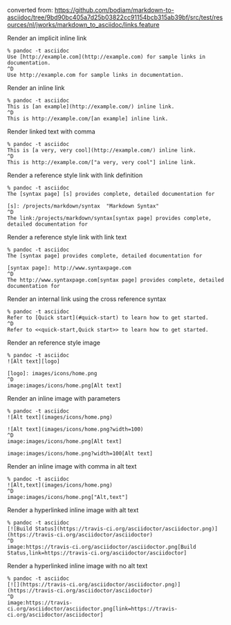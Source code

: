 converted from: <https://github.com/bodiam/markdown-to-asciidoc/tree/9bd90bc405a7d25b03822cc91154bcb315ab39bf/src/test/resources/nl/jworks/markdown_to_asciidoc/links.feature>

Render an implicit inline link

```
% pandoc -t asciidoc
Use [http://example.com](http://example.com) for sample links in documentation.
^D
Use http://example.com for sample links in documentation.
```


Render an inline link

```
% pandoc -t asciidoc
This is [an example](http://example.com/) inline link.
^D
This is http://example.com/[an example] inline link.
```


Render linked text with comma

```
% pandoc -t asciidoc
This is [a very, very cool](http://example.com/) inline link.
^D
This is http://example.com/["a very, very cool"] inline link.
```


Render a reference style link with link definition

```
% pandoc -t asciidoc
The [syntax page] [s] provides complete, detailed documentation for

[s]: /projects/markdown/syntax  "Markdown Syntax"
^D
The link:/projects/markdown/syntax[syntax page] provides complete, detailed documentation for
```


Render a reference style link with link text

```
% pandoc -t asciidoc
The [syntax page] provides complete, detailed documentation for

[syntax page]: http://www.syntaxpage.com
^D
The http://www.syntaxpage.com[syntax page] provides complete, detailed documentation for
```


Render an internal link using the cross reference syntax

```
% pandoc -t asciidoc
Refer to [Quick start](#quick-start) to learn how to get started.
^D
Refer to <<quick-start,Quick start>> to learn how to get started.
```


Render an reference style image

```
% pandoc -t asciidoc
![Alt text][logo]

[logo]: images/icons/home.png
^D
image:images/icons/home.png[Alt text]
```


Render an inline image with parameters

```
% pandoc -t asciidoc
![Alt text](images/icons/home.png)

![Alt text](images/icons/home.png?width=100)
^D
image:images/icons/home.png[Alt text]

image:images/icons/home.png?width=100[Alt text]
```


Render an inline image with comma in alt text

```
% pandoc -t asciidoc
![Alt,text](images/icons/home.png)
^D
image:images/icons/home.png["Alt,text"]
```


Render a hyperlinked inline image with alt text

```
% pandoc -t asciidoc
[![Build Status](https://travis-ci.org/asciidoctor/asciidoctor.png)](https://travis-ci.org/asciidoctor/asciidoctor)
^D
image:https://travis-ci.org/asciidoctor/asciidoctor.png[Build Status,link=https://travis-ci.org/asciidoctor/asciidoctor]
```


Render a hyperlinked inline image with no alt text

```
% pandoc -t asciidoc
[![](https://travis-ci.org/asciidoctor/asciidoctor.png)](https://travis-ci.org/asciidoctor/asciidoctor)
^D
image:https://travis-ci.org/asciidoctor/asciidoctor.png[link=https://travis-ci.org/asciidoctor/asciidoctor]
```


